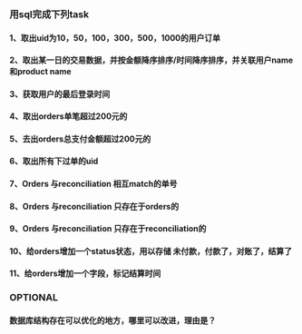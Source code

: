 ### 用sql完成下列task
#### 1、取出uid为10，50，100，300，500，1000的用户订单
#### 2、取出某一日的交易数据，并按金额降序排序/时间降序排序，并关联用户name和product name
#### 3、获取用户的最后登录时间
#### 4、取出orders单笔超过200元的
#### 5、去出orders总支付金额超过200元的
#### 6、取出所有下过单的uid
#### 7、Orders 与reconciliation 相互match的单号
#### 8、Orders 与reconciliation 只存在于orders的
#### 9、Orders 与reconciliation 只存在于reconciliation的
#### 10、给orders增加一个status状态，用以存储 未付款，付款了，对账了，结算了
#### 11、给orders增加一个字段，标记结算时间


### OPTIONAL
#### 数据库结构存在可以优化的地方，哪里可以改进，理由是？
